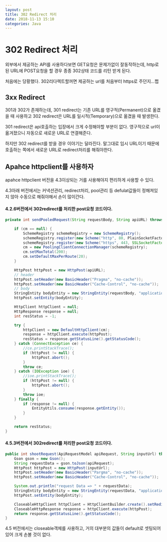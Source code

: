 ```yaml
---
layout: post
title: 302 Redirect 처리
date: 2018-11-13 15:10
categories: Java
---
```


# 302 Redirect 처리

외부에서 제공하는 API를 사용하다보면 GET요청은 문제가없이 잘동작하는데, http로 된 URL에 POST요청을 할 경우 종종 302상태 코드를 리턴 받게 된다.

처음에는 당황했다. 302리다렉트할꺼면 제공하는 url를 처음부터 https로 주던지...쩝

## 3xx Redirect

301과 302가 존재하는데, 301 redirect는 기존 URL를 영구적(Permanent)으로 옮겼을 때 사용하고 302 redirect은 URL를 일시적(Temporary)으로 옮겼을 때 발생한다.

301 redirect은 api호출하는 입장에서 크게 수정해야할 부분이 없다. 영구적으로 url이 옮겨졌으니 자동으로 새로운 URL로 연결해준다.

하지만 302 redirect를 받을 경우 이야기는 달라진다. 말그대로 임시 URL이기 때문에 호출하는 쪽에서 새로운 URL로 redirect처리를 해줘야한다. 

## Apahce httpclient를 사용하자

apahce httpclient 버전을 4.3이상되는 거를 사용해야지 편리하게 사용할 수 있다.

4.3아래 버전에서는 커낵션관리, redirect처리, pool관리 등 defulat값들이 정해져있지 않아 수동으로 해줘야해서 손이 많이간다.


#### 4.2.6버전에서 302redirect를 처리한 post요청 코드이다.

```java
private int sendPooledRequest(String requestBody, String apiURL) throws Exception, ConnectException {

	if (cm == null) {
		SchemeRegistry schemeRegistry = new SchemeRegistry();
		schemeRegistry.register(new Scheme("http", 80, PlainSocketFactory.getSocketFactory()));
		schemeRegistry.register(new Scheme("https", 443, SSLSocketFactory.getSocketFactory()));
		cm = new PoolingClientConnectionManager(schemeRegistry);
		cm.setMaxTotal(200);
		cm.setDefaultMaxPerRoute(20);
	}

	HttpPost httpPost = new HttpPost(apiURL);
	// header
	httpPost.setHeader(new BasicHeader("Pragma", "no-cache"));
	httpPost.setHeader(new BasicHeader("Cache-Control", "no-cache"));
	// body
	StringEntity bodyEntity = new StringEntity(requestBody, "application/json", "UTF-8");
	httpPost.setEntity(bodyEntity);

	HttpClient httpClient = null;
	HttpResponse response = null;
	int resStatus = -1;

	try {
		httpClient = new DefaultHttpClient(cm);
		response = httpClient.execute(httpPost);
		resStatus = response.getStatusLine().getStatusCode();
	} catch (ConnectException ce) {
		//ce.printStackTrace();
		if (httpPost != null) {
			httpPost.abort();
		}
		throw ce;
	} catch (IOException ioe) {
		//ioe.printStackTrace();
		if (httpPost != null) {
			httpPost.abort();
		}
		throw ioe;
	} finally {
		if (response != null) {
			EntityUtils.consume(response.getEntity());
		}
	}

	return resStatus;
}
```


#### 4.5.3버전에서 302redirect를 처리한 post요청 코드이다.

```java
public int shootRequest(ApiRequestModel apiRequest, String inputUrl) throws IOException {
	Gson gson = new Gson();
	String requestData = gson.toJson(apiRequest);
	HttpPost httpPost = new HttpPost(inputUrl);
	httpPost.setHeader(new BasicHeader("Pargma", "no-cache"));
	httpPost.setHeader(new BasicHeader("Cache-Control", "no-cache"));

	System.out.println("request Data => " + requestData);
	StringEntity bodyEntity = new StringEntity(requestData, "application/json", "UTF-8");
	httpPost.setEntity(bodyEntity);

	CloseableHttpClient httpClient = HttpClientBuilder.create().setRedirectStrategy(new LaxRedirectStrategy()).build();
	CloseableHttpResponse response = httpClient.execute(httpPost);
	return response.getStatusLine().getStatusCode();
}
```

4.5 버전에서는 closeable객체를 사용하고, 거의 대부분의 값들이 default로 셋팅되어 있어 크게 손볼 것이 없다.
